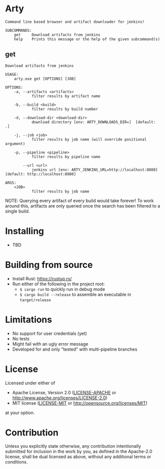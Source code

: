 # Arty
```
Command line based browser and artifact downloader for jenkins!

SUBCOMMANDS:
    get     Download artifacts from jenkins
    help    Prints this message or the help of the given subcommand(s)
```
## get
```
Download artifacts from jenkins

USAGE:
    arty.exe get [OPTIONS] [JOB]

OPTIONS:
    -a, --artifacts <artifacts>
            filter results by artifact name

    -b, --build <build>
            filter results by build number

    -d, --download-dir <download-dir>
            download directory [env: ARTY_DOWNLOADS_DIR=]  [default: .]

    -j, --job <job>
            filter results by job name (will override positional argument)

    -p, --pipeline <pipeline>
            filter results by pipeline name

        --url <url>
            jenkins url [env: ARTY_JENKINS_URL=http://localhost:8080]  [default: http://localhost:8080]

ARGS:
    <JOB>
            filter results by job name
```

NOTE: Querying every artifact of every build would take forever! To work around this, artifacts are only queried once
the search has been filtered to a single build.

# Installing
- TBD

# Building from source
- Install Rust: https://rustup.rs/
- Run either of the following in the project root:
    - `$ cargo run` to quickly run in debug mode
    - `$ cargo build --release` to assemble an executable in `target/release`

# Limitations
- No support for user credentials (yet)
- No tests
- Might fail with an ugly error message
- Developed for and only "tested" with multi-pipeline branches


# License
Licensed under either of
 * Apache License, Version 2.0
   ([LICENSE-APACHE](LICENSE-APACHE) or http://www.apache.org/licenses/LICENSE-2.0)
 * MIT license
   ([LICENSE-MIT](LICENSE-MIT) or http://opensource.org/licenses/MIT)
   
at your option.

# Contribution
Unless you explicitly state otherwise, any contribution intentionally submitted
for inclusion in the work by you, as defined in the Apache-2.0 license, shall be
dual licensed as above, without any additional terms or conditions.
